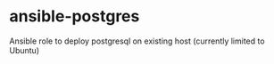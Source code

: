 # ansible-postgres
Ansible role to deploy postgresql on existing host (currently limited to Ubuntu)
